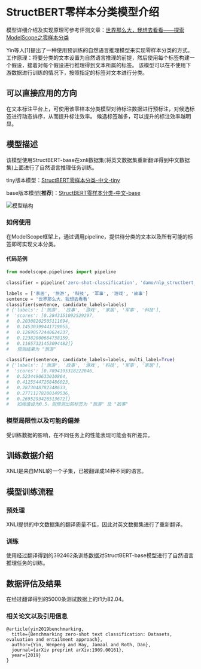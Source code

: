 

# StructBERT零样本分类模型介绍

模型详细介绍及实现原理可参考评测文章：[世界那么大，我想去看看——探索ModelScope之零样本分类](https://developer.aliyun.com/article/995247)

Yin等人[1]提出了一种使用预训练的自然语言推理模型来实现零样本分类的方式。
工作原理：将要分类的文本设置为自然语言推理的前提，然后使用每个标签构建一个假设，接着对每个假设进行推理得到文本所属的标签。
该模型可以在不使用下游数据进行训练的情况下，按照指定的标签对文本进行分类。

## 可以直接应用的方向

在文本标注平台上，可使用该零样本分类模型对待标注数据进行预标注，对候选标签进行动态排序，从而提升标注效率。
候选标签越多，可以提升的标注效率越明显。

## 模型描述

该模型使用StructBERT-base在xnli数据集(将英文数据集重新翻译得到中文数据集)上面进行了自然语言推理任务训练。

tiny版本模型：[StructBERT零样本分类-中文-tiny](https://www.modelscope.cn/models/damo/nlp_structbert_zero-shot-classification_chinese-tiny/summary)

base版本模型[**推荐**]：[StructBERT零样本分类-中文-base](https://www.modelscope.cn/models/damo/nlp_structbert_zero-shot-classification_chinese-base/summary)

![模型结构](model.jpg#pic_center)


### 如何使用

在ModelScope框架上，通过调用pipeline，提供待分类的文本以及所有可能的标签即可实现文本分类。

#### 代码范例

```python
from modelscope.pipelines import pipeline

classifier = pipeline('zero-shot-classification', 'damo/nlp_structbert_zero-shot-classification_chinese-large')

labels = ['家居', '旅游', '科技', '军事', '游戏', '故事']
sentence = '世界那么大，我想去看看'
classifier(sentence, candidate_labels=labels)
# {'labels': ['旅游', '故事', '游戏', '家居', '军事', '科技'],
#  'scores': [0.2843151092529297,
#   0.20308202505111694,
#   0.14530399441719055,
#   0.12690572440624237,
#   0.12382000684738159,
#   0.11657321453094482]}
#   预测结果为 "旅游"

classifier(sentence, candidate_labels=labels, multi_label=True)
# {'labels': ['旅游', '故事', '游戏', '科技', '军事', '家居'],
#  'scores': [0.7894195318222046,
#   0.5234490633010864,
#   0.41255447268486023,
#   0.2873048782348633,
#   0.27711278200149536,
#   0.2695293426513672]}
#   如阈值设为0.5，则预测出的标签为 "旅游" 及 "故事"
```

### 模型局限性以及可能的偏差
受训练数据的影响，在不同任务上的性能表现可能会有所差异。

## 训练数据介绍
XNLI是来自MNLI的一个子集，已被翻译成14种不同的语言。

## 模型训练流程

### 预处理
XNLI提供的中文数据集的翻译质量不佳，因此对英文数据集进行了重新翻译。

### 训练
使用经过翻译得到的392462条训练数据对StructBERT-base模型进行了自然语言推理任务的训练。

[//]: # (### 训练代码示范)

[//]: # ()
[//]: # (```python)

[//]: # (import os.path as osp)

[//]: # (from modelscope.trainers import build_trainer)

[//]: # (from modelscope.msdatasets import MsDataset)

[//]: # (from modelscope.utils.hub import read_config)

[//]: # ()
[//]: # (model_id = "damo/nlp_structbert_zero-shot-classification_chinese-large")

[//]: # (dataset_id = 'xnli_zh')

[//]: # (WORK_DIR = 'workspace')

[//]: # ()
[//]: # (# todo: not sure)

[//]: # (cfg = read_config&#40;model_id&#41;)

[//]: # (cfg.train.max_epochs = 2)

[//]: # (cfg.train.work_dir = WORK_DIR)

[//]: # (cfg.train.hooks = cfg.train.hooks = [{)

[//]: # (        'type': 'TextLoggerHook',)

[//]: # (        'interval': 100)

[//]: # (    }])

[//]: # (cfg_file = osp.join&#40;WORK_DIR, 'train_config.json'&#41;)

[//]: # (cfg.dump&#40;cfg_file&#41;)

[//]: # ()
[//]: # ()
[//]: # (train_dataset = MsDataset.load&#40;dataset_id, namespace='Yixiang', split='train'&#41;)

[//]: # (eval_dataset = MsDataset.load&#40;dataset_id, namespace='Yixiang', split='validation'&#41;)

[//]: # ()
[//]: # (kwargs = dict&#40;)

[//]: # (    model=model_id,)

[//]: # (    train_dataset=train_dataset,)

[//]: # (    eval_dataset=eval_dataset,)

[//]: # (    cfg_file=cfg_file&#41;)

[//]: # ()
[//]: # ()
[//]: # (trainer = build_trainer&#40;default_args=kwargs&#41;)

[//]: # ()
[//]: # (print&#40;'==============================================================='&#41;)

[//]: # (print&#40;'pre-trained model loaded, training started:'&#41;)

[//]: # (print&#40;'==============================================================='&#41;)

[//]: # ()
[//]: # (trainer.train&#40;&#41;)

[//]: # ()
[//]: # (print&#40;'==============================================================='&#41;)

[//]: # (print&#40;'train success.'&#41;)

[//]: # (print&#40;'==============================================================='&#41;)

[//]: # ()
[//]: # (for i in range&#40;cfg.train.max_epochs&#41;:)

[//]: # (    eval_results = trainer.evaluate&#40;f'{WORK_DIR}/epoch_{i+1}.pth'&#41;)

[//]: # (    print&#40;f'epoch {i} evaluation result:'&#41;)

[//]: # (    print&#40;eval_results&#41;)

[//]: # ()
[//]: # ()
[//]: # (print&#40;'==============================================================='&#41;)

[//]: # (print&#40;'evaluate success'&#41;)

[//]: # (print&#40;'==============================================================='&#41;)

[//]: # (```)
## 数据评估及结果
在经过翻译得到的5000条测试数据上的f1为82.04。

### 相关论文以及引用信息
```
@article{yin2019benchmarking,
  title={Benchmarking zero-shot text classification: Datasets, evaluation and entailment approach},
  author={Yin, Wenpeng and Hay, Jamaal and Roth, Dan},
  journal={arXiv preprint arXiv:1909.00161},
  year={2019}
}
```